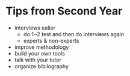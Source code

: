 # Tips from Second Year

- interviews ealier
  - do 1~2 test and then do interviews again
  - experts & non-experts
- improve methodology
- build your own tools
- talk with your tutor
- organize bibilography
